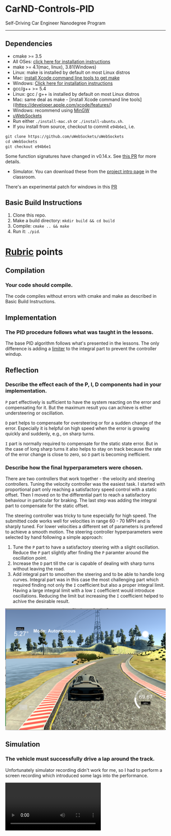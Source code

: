 # CarND-Controls-PID
Self-Driving Car Engineer Nanodegree Program

---

## Dependencies

* cmake >= 3.5
* All OSes: [click here for installation instructions](https://cmake.org/install/)
* make >= 4.1(mac, linux), 3.81(Windows)
* Linux: make is installed by default on most Linux distros
* Mac: [install Xcode command line tools to get make](https://developer.apple.com/xcode/features/)
* Windows: [Click here for installation instructions](http://gnuwin32.sourceforge.net/packages/make.htm)
* gcc/g++ >= 5.4
* Linux: gcc / g++ is installed by default on most Linux distros
* Mac: same deal as make - [install Xcode command line tools]((https://developer.apple.com/xcode/features/)
* Windows: recommend using [MinGW](http://www.mingw.org/)
* [uWebSockets](https://github.com/uWebSockets/uWebSockets)
* Run either `./install-mac.sh` or `./install-ubuntu.sh`.
* If you install from source, checkout to commit `e94b6e1`, i.e.
```
git clone https://github.com/uWebSockets/uWebSockets
cd uWebSockets
git checkout e94b6e1
```
Some function signatures have changed in v0.14.x. See [this PR](https://github.com/udacity/CarND-MPC-Project/pull/3) for more details.
* Simulator. You can download these from the [project intro page](https://github.com/udacity/self-driving-car-sim/releases) in the classroom.

There's an experimental patch for windows in this [PR](https://github.com/udacity/CarND-PID-Control-Project/pull/3)

## Basic Build Instructions

1. Clone this repo.
2. Make a build directory: `mkdir build && cd build`
3. Compile: `cmake .. && make`
4. Run it: `./pid`.

# [Rubric](https://review.udacity.com/#!/rubrics/824/view) points

## Compilation

### Your code should compile.

The code compiles without errors with cmake and make as described in Basic Build Instructions.

## Implementation

### The PID procedure follows what was taught in the lessons.

The base PID algorithm follows what's presented in the lessons. The only difference is adding a [limiter](./src/PID.cpp#L27) to the integral part to prevent the controller windup.

## Reflection

### Describe the effect each of the P, I, D components had in your implementation.

`P` part effectively is sufficient to have the system reacting on the error and compensating for it. But the maximum result you can achieve is either understeering or oscillation.

`D` part helps to compensate for oversteering or for a sudden change of the error. Especially it is helpful on high speed when the error is growing quickly and suddenly, e.g., on sharp turns.

`I` part is normally required to compensate for the static state error. But in the case of long sharp turns it also helps to stay on track because the rate of the error change is close to zero, so `D` part is becoming inefficient.

### Describe how the final hyperparameters were chosen.

There are two controllers that work together - the velocity and steering controllers. Tuning the velocity controller was the easiest task. I started with proportional part only reaching a satisfactory speed control with a static offset. Then I moved on to the differential part to reach a satisfactory behaviour in particular for braking. The last step was adding the integral part to compensate for the static offset.

The steering controller was tricky to tune especially for high speed. The submitted code works well for velocities in range 60 - 70 MPH and is sharply tuned. For lower velocities a different set of parameters is prefered to achieve a smooth motion.
The steering controller hyperparameters were selected by hand following a simple approach:

1. Tune the `P` part to have a satisfactory steering with a slight oscillation. Reduce the `P` part slightly after finding the `P` paramter around the oscillation point.
2. Increase the `D` part till the car is capable of dealing with sharp turns without leaving the road.
3. Add integral part to smoothen the steering and to be able to handle long curves. Integral part was in this case the most challenging part which required finding not only the `I` coefficient but also a proper integral limit. Having a large integral limit with a low `I` coefficient would introduce oscillations. Reducing the limit but increasing the `I` coefficient helped to achive the desirable result.

![Dealing with long curves](media/curve.png)

## Simulation

### The vehicle must successfully drive a lap around the track.

Unfortunately simulator recording didn't work for me, so I had to perform a screen recording which introduced some lags into the performance.

![Simulator run](media/simulator.mov)


